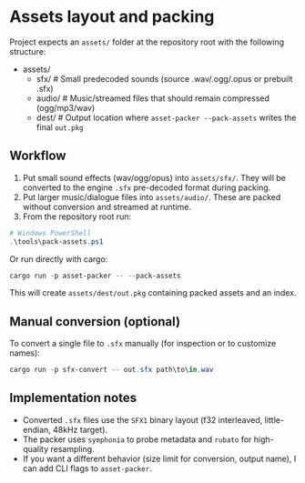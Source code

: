 Assets layout and packing
=========================

Project expects an `assets/` folder at the repository root with the following structure:

- assets/
  - sfx/        # Small predecoded sounds (source .wav/.ogg/.opus or prebuilt .sfx)
  - audio/      # Music/streamed files that should remain compressed (ogg/mp3/wav)
  - dest/       # Output location where `asset-packer --pack-assets` writes the final `out.pkg`

Workflow
--------
1. Put small sound effects (wav/ogg/opus) into `assets/sfx/`. They will be converted to the engine `.sfx` pre-decoded format during packing.
2. Put larger music/dialogue files into `assets/audio/`. These are packed without conversion and streamed at runtime.
3. From the repository root run:

```powershell
# Windows PowerShell
.\tools\pack-assets.ps1
```

Or run directly with cargo:

```powershell
cargo run -p asset-packer -- --pack-assets
```

This will create `assets/dest/out.pkg` containing packed assets and an index.

Manual conversion (optional)
----------------------------
To convert a single file to `.sfx` manually (for inspection or to customize names):

```powershell
cargo run -p sfx-convert -- out.sfx path\to\in.wav
```

Implementation notes
--------------------
- Converted `.sfx` files use the `SFX1` binary layout (f32 interleaved, little-endian, 48kHz target).
- The packer uses `symphonia` to probe metadata and `rubato` for high-quality resampling.
- If you want a different behavior (size limit for conversion, output name), I can add CLI flags to `asset-packer`.
